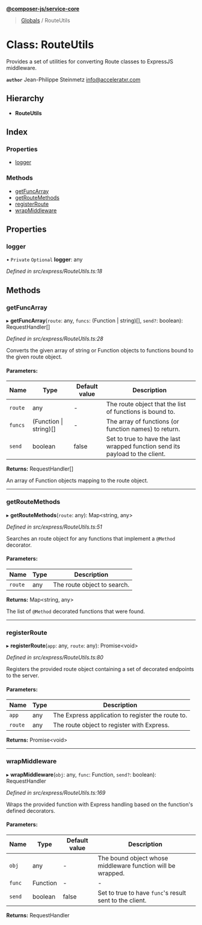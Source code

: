 **[@composer-js/service-core](../README.md)**

> [Globals](../globals.md) / RouteUtils

# Class: RouteUtils

Provides a set of utilities for converting Route classes to ExpressJS middleware.

**`author`** Jean-Philippe Steinmetz <info@acceleratxr.com>

## Hierarchy

* **RouteUtils**

## Index

### Properties

* [logger](routeutils.md#logger)

### Methods

* [getFuncArray](routeutils.md#getfuncarray)
* [getRouteMethods](routeutils.md#getroutemethods)
* [registerRoute](routeutils.md#registerroute)
* [wrapMiddleware](routeutils.md#wrapmiddleware)

## Properties

### logger

• `Private` `Optional` **logger**: any

*Defined in src/express/RouteUtils.ts:18*

## Methods

### getFuncArray

▸ **getFuncArray**(`route`: any, `funcs`: (Function \| string)[], `send?`: boolean): RequestHandler[]

*Defined in src/express/RouteUtils.ts:28*

Converts the given array of string or Function objects to functions bound to the given route object.

#### Parameters:

Name | Type | Default value | Description |
------ | ------ | ------ | ------ |
`route` | any | - | The route object that the list of functions is bound to. |
`funcs` | (Function \| string)[] | - | The array of functions (or function names) to return. |
`send` | boolean | false | Set to true to have the last wrapped function send its payload to the client. |

**Returns:** RequestHandler[]

An array of Function objects mapping to the route object.

___

### getRouteMethods

▸ **getRouteMethods**(`route`: any): Map\<string, any>

*Defined in src/express/RouteUtils.ts:51*

Searches an route object for any functions that implement a `@Method` decorator.

#### Parameters:

Name | Type | Description |
------ | ------ | ------ |
`route` | any | The route object to search. |

**Returns:** Map\<string, any>

The list of `@Method` decorated functions that were found.

___

### registerRoute

▸ **registerRoute**(`app`: any, `route`: any): Promise\<void>

*Defined in src/express/RouteUtils.ts:80*

Registers the provided route object containing a set of decorated endpoints to the server.

#### Parameters:

Name | Type | Description |
------ | ------ | ------ |
`app` | any | The Express application to register the route to. |
`route` | any | The route object to register with Express.  |

**Returns:** Promise\<void>

___

### wrapMiddleware

▸ **wrapMiddleware**(`obj`: any, `func`: Function, `send?`: boolean): RequestHandler

*Defined in src/express/RouteUtils.ts:169*

Wraps the provided function with Express handling based on the function's defined decorators.

#### Parameters:

Name | Type | Default value | Description |
------ | ------ | ------ | ------ |
`obj` | any | - | The bound object whose middleware function will be wrapped. |
`func` | Function | - | - |
`send` | boolean | false | Set to true to have `func`'s result sent to the client.  |

**Returns:** RequestHandler

